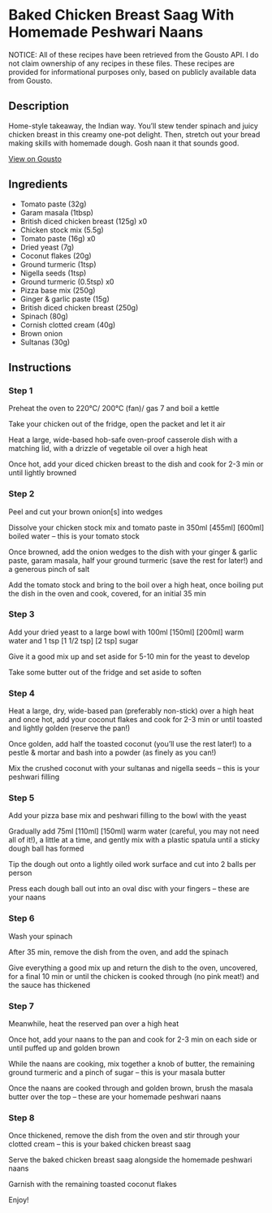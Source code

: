 # Baked Chicken Breast Saag With Homemade Peshwari Naans

NOTICE: All of these recipes have been retrieved from the Gousto API. I do not claim ownership of any recipes in these files. These recipes are provided for informational purposes only, based on publicly available data from Gousto.

## Description

Home-style takeaway, the Indian way. You’ll stew tender spinach and juicy chicken breast in this creamy one-pot delight. Then, stretch out your bread making skills with homemade dough. Gosh naan it that sounds good.

[View on Gousto](https://www.gousto.co.uk/recipes/cookbook/baked-chicken-breast-saag-with-homemade-peshwari-naans)

## Ingredients

- Tomato paste (32g)
- Garam masala (1tbsp)
- British diced chicken breast (125g) x0
- Chicken stock mix (5.5g)
- Tomato paste (16g) x0
- Dried yeast (7g)
- Coconut flakes (20g)
- Ground turmeric (1tsp)
- Nigella seeds (1tsp)
- Ground turmeric (0.5tsp) x0
- Pizza base mix (250g)
- Ginger & garlic paste (15g)
- British diced chicken breast (250g)
- Spinach (80g)
- Cornish clotted cream (40g)
- Brown onion
- Sultanas (30g)

## Instructions


### Step 1

Preheat the oven to 220°C/ 200°C (fan)/ gas 7 and boil a kettle

Take your chicken out of the fridge, open the packet and let it air

Heat a large, wide-based hob-safe oven-proof casserole dish with a matching lid, with a drizzle of vegetable oil over a high heat

Once hot, add your diced chicken breast to the dish and cook for 2-3 min or until lightly browned


### Step 2

Peel and cut your brown onion[s]<span class="text-danger"> </span>into wedges

Dissolve your chicken stock mix and tomato paste in 350ml <span class="text-purple">[455ml] </span><span class="text-danger">[600ml]</span> boiled water – this is your tomato stock

Once browned, add the onion wedges to the dish with your ginger & garlic paste, garam masala, half your ground turmeric (save the rest for later!) and a generous pinch of salt

Add the tomato stock and bring to the boil over a high heat, once boiling put the dish in the oven and cook, covered, for an initial 35 min


### Step 3

Add your dried yeast to a large bowl with 100ml <span class="text-purple">[150ml]</span> <span class="text-danger">[200ml]</span> warm water and 1 tsp<span class="text-purple"> [1 1/2 tsp]<span class="text-danger"> </span>[2 tsp]</span> sugar

Give it a good mix up and set aside for 5-10 min for the yeast to develop

Take some butter out of the fridge and set aside to soften


### Step 4

Heat a large, dry, wide-based pan (preferably non-stick) over a high heat and once hot, add your coconut flakes and cook for 2-3 min or until toasted and lightly golden (reserve the pan!)

Once golden, add half the toasted coconut (you’ll use the rest later!) to a pestle & mortar and bash into a powder (as finely as you can!)

Mix the crushed coconut with your sultanas and nigella seeds – this is your peshwari filling


### Step 5

Add your pizza base mix and peshwari filling to the bowl with the yeast

Gradually add 75ml <span class="text-purple">[110ml]</span> <span class="text-danger">[150ml]</span> warm water (careful, you may not need all of it!), a little at a time, and gently mix with a plastic spatula until a sticky dough ball has formed

Tip the dough out onto a lightly oiled work surface and cut into 2<span class="text-danger"> </span>balls per person

Press each dough ball out into an oval disc with your fingers – these are your naans


### Step 6

Wash your spinach

After 35 min, remove the dish from the oven, and add the spinach

Give everything a good mix up and return the dish to the oven, uncovered, for a final 10 min or until the chicken is cooked through (no pink meat!) and the sauce has thickened


### Step 7

Meanwhile, heat the reserved pan over a high heat

Once hot, add your naans to the pan and cook for 2-3 min on each side or until puffed up and golden brown

While the naans are cooking, mix together a knob of butter, the remaining ground turmeric and a pinch of<span class="text-danger"> </span>sugar – this is your masala butter

Once the naans are cooked through and golden brown, brush the masala butter over the top – these are your homemade peshwari naans

### Step 8

Once thickened, remove the dish from the oven and stir through your clotted cream – this is your baked chicken breast saag

Serve the baked chicken breast saag alongside the homemade peshwari naans

Garnish with the remaining toasted coconut flakes

Enjoy!


